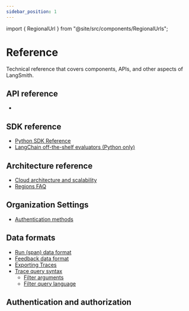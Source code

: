 ```yaml
---
sidebar_position: 1
---
```


import { RegionalUrl } from "@site/src/components/RegionalUrls";

# Reference

Technical reference that covers components, APIs, and other aspects of LangSmith.

## API reference

- <RegionalUrl type='api' suffix='/redoc' text='LangSmith API Reference' />

## SDK reference

- [Python SDK Reference](https://langsmith-sdk.readthedocs.io/en/latest/)
- [LangChain off-the-shelf evaluators (Python only)](./reference/sdk_reference/langchain_evaluators)

## Architecture reference

- [Cloud architecture and scalability](./reference/cloud_architecture_and_scalability)
- [Regions FAQ](./reference/regions_faq)

## Organization Settings

- [Authentication methods](./reference/authentication_authorization/authentication_methods)

## Data formats

- [Run (span) data format](./reference/data_formats/run_data_format)
- [Feedback data format](./reference/data_formats/feedback_data_format)
- [Exporting Traces](./reference/data_formats/data_export)
- [Trace query syntax](./reference/data_formats/trace_query_syntax)
  - [Filter arguments](./reference/data_formats/trace_query_syntax#filter-arguments)
  - [Filter query language](./reference/data_formats/trace_query_syntax#filter-query-language)

## Authentication and authorization

